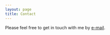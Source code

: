 ```yaml
---
layout: page
title: Contact
---
```


Please feel free to get in touch with me by [e-mail](mailto:jamesdtran@gmail.com).